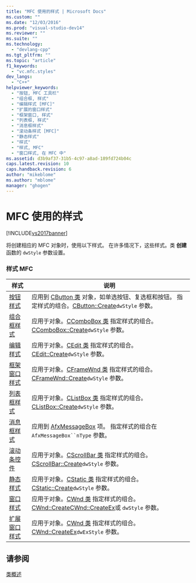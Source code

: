 ```yaml
---
title: "MFC 使用的样式 | Microsoft Docs"
ms.custom: ""
ms.date: "12/03/2016"
ms.prod: "visual-studio-dev14"
ms.reviewer: ""
ms.suite: ""
ms.technology: 
  - "devlang-cpp"
ms.tgt_pltfrm: ""
ms.topic: "article"
f1_keywords: 
  - "vc.mfc.styles"
dev_langs: 
  - "C++"
helpviewer_keywords: 
  - "按钮, MFC 工具栏"
  - "组合框, 样式"
  - "编辑样式 [MFC]"
  - "扩展的窗口样式"
  - "框架窗口, 样式"
  - "列表框, 样式"
  - "消息框样式"
  - "滚动条样式 [MFC]"
  - "静态样式"
  - "样式"
  - "样式, MFC"
  - "窗口样式, 在 MFC 中"
ms.assetid: d3b9af37-31b5-4c97-a8ad-189fd724b04c
caps.latest.revision: 10
caps.handback.revision: 6
author: "mikeblome"
ms.author: "mblome"
manager: "ghogen"
---
```

# MFC 使用的样式
[!INCLUDE[vs2017banner](../../assembler/inline/includes/vs2017banner.md)]

将创建相应的 MFC 对象时，使用以下样式。  在许多情况下，这些样式。类 **创建** 函数的 `dwStyle` 参数设置。  
  
### 样式 MFC  
  
|样式|说明|  
|--------|--------|  
|[按钮样式](../../mfc/reference/button-styles.md)|应用到 [CButton 类](../../mfc/reference/cbutton-class.md) 对象，如单选按钮、复选框和按钮。  指定样式的组合。[CButton::Create](../Topic/CButton::Create.md)`dwStyle` 参数。|  
|[组合框样式](../../mfc/reference/combo-box-styles.md)|应用于对象。[CComboBox 类](../../mfc/reference/ccombobox-class.md) 指定样式的组合。[CComboBox::Create](../Topic/CComboBox::Create.md)`dwStyle` 参数。|  
|[编辑样式](../../mfc/reference/edit-styles.md)|应用于对象。[CEdit 类](../../mfc/reference/cedit-class.md) 指定样式的组合。[CEdit::Create](../Topic/CEdit::Create.md)`dwStyle` 参数。|  
|[框架窗口样式](../../mfc/reference/frame-window-styles-mfc.md)|应用于对象。[CFrameWnd 类](../../mfc/reference/cframewnd-class.md) 指定样式的组合。[CFrameWnd::Create](../Topic/CFrameWnd::Create.md)`dwStyle` 参数。|  
|[列表框样式](../../mfc/reference/list-box-styles.md)|应用于对象。[CListBox 类](../../mfc/reference/clistbox-class.md) 指定样式的组合。[CListBox::Create](../Topic/CListBox::Create.md)`dwStyle` 参数。|  
|[消息框样式](../../mfc/reference/message-box-styles.md)|应用到 [AfxMessageBox](../Topic/AfxMessageBox.md) 项。  指定样式的组合在 `AfxMessageBox``nType` 参数。|  
|[滚动条控件](../../mfc/reference/scroll-bar-styles.md)|应用于对象。[CScrollBar 类](../../mfc/reference/cscrollbar-class.md) 指定样式的组合。[CScrollBar::Create](../Topic/CScrollBar::Create.md)`dwStyle` 参数。|  
|[静态样式](../../mfc/reference/static-styles.md)|应用于对象。[CStatic 类](../../mfc/reference/cstatic-class.md) 指定样式的组合。[CStatic::Create](../Topic/CStatic::Create.md)`dwStyle` 参数。|  
|[窗口样式](../../mfc/reference/window-styles.md)|应用于对象。[CWnd 类](../../mfc/reference/cwnd-class.md) 指定样式的组合。[CWnd::Create](../Topic/CWnd::Create.md)[CWnd::CreateEx](../Topic/CWnd::CreateEx.md)或 `dwStyle` 参数。|  
|[扩展窗口样式](../../mfc/reference/extended-window-styles.md)|应用于对象。[CWnd 类](../../mfc/reference/cwnd-class.md) 指定样式的组合。[CWnd::CreateEx](../Topic/CWnd::CreateEx.md)`dwExStyle` 参数。|  
  
## 请参阅  
 [类概述](../../mfc/class-library-overview.md)